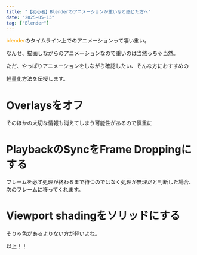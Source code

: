 ```yaml
---
title: "【初心者】Blenderのアニメーションが重いなと感じた方へ"
date: "2025-05-13"
tag: ["Blender"]
---
```



<span style="color: orange">blender</span>のタイムライン上でのアニメーションって凄い重い。

なんせ、描画しながらのアニメーションなので重いのは当然っちゃ当然。

ただ、やっぱりアニメーションをしながら確認したい、そんな方におすすめの

軽量化方法を伝授します。

# Overlaysをオフ
そのほかの大切な情報も消えてしまう可能性があるので慎重に

# PlaybackのSyncをFrame Droppingにする
フレームを必ず処理が終わるまで待つのではなく処理が無理だと判断した場合、次のフレームに移ってくれます。

# Viewport shadingをソリッドにする
そりゃ色があるよりない方が軽いよね。

以上！！